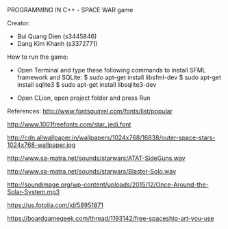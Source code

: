 PROGRAMMING IN C++ - SPACE WAR game

Creator:
+ Bui Quang Dien (s3445846)
+ Dang Kim Khanh (s3372771)

How to run the game:
+ Open Terminal and type these following commands to install SFML framework and SQLite:
$ sudo apt-get install libsfml-dev
$ sudo apt-get install sqlite3
$ sudo apt-get install libsqlite3-dev

+ Open CLion, open project folder and press Run

References:
http://www.fontsquirrel.com/fonts/list/popular

http://www.1001freefonts.com/star_jedi.font

http://cdn.allwallpaper.in/wallpapers/1024x768/16838/outer-space-stars-1024x768-wallpaper.jpg

http://www.sa-matra.net/sounds/starwars/ATAT-SideGuns.wav

http://www.sa-matra.net/sounds/starwars/Blaster-Solo.wav

http://soundimage.org/wp-content/uploads/2015/12/Once-Around-the-Solar-System.mp3

https://us.fotolia.com/id/58951871
 
https://boardgamegeek.com/thread/1193142/free-spaceship-art-you-use
